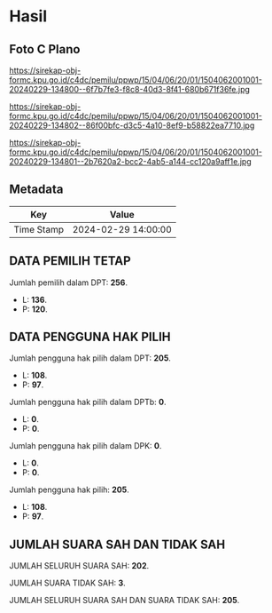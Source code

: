 # Hasil

## Foto C Plano

https://sirekap-obj-formc.kpu.go.id/c4dc/pemilu/ppwp/15/04/06/20/01/1504062001001-20240229-134800--6f7b7fe3-f8c8-40d3-8f41-680b671f36fe.jpg

https://sirekap-obj-formc.kpu.go.id/c4dc/pemilu/ppwp/15/04/06/20/01/1504062001001-20240229-134802--86f00bfc-d3c5-4a10-8ef9-b58822ea7710.jpg

https://sirekap-obj-formc.kpu.go.id/c4dc/pemilu/ppwp/15/04/06/20/01/1504062001001-20240229-134801--2b7620a2-bcc2-4ab5-a144-cc120a9aff1e.jpg


## Metadata

| Key        | Value               |
| ---------- | ------------------- |
| Time Stamp | 2024-02-29 14:00:00 |


## DATA PEMILIH TETAP

Jumlah pemilih dalam DPT: **256**.
 * L: **136**.
 * P: **120**.

## DATA PENGGUNA HAK PILIH

Jumlah pengguna hak pilih dalam DPT: **205**.
 * L: **108**.
 * P: **97**.

Jumlah pengguna hak pilih dalam DPTb: **0**.
 * L: **0**.
 * P: **0**.

Jumlah pengguna hak pilih dalam DPK: **0**.
 * L: **0**.
 * P: **0**.

Jumlah pengguna hak pilih: **205**.
 * L: **108**.
 * P: **97**.

## JUMLAH SUARA SAH DAN TIDAK SAH

JUMLAH SELURUH SUARA SAH: **202**.

JUMLAH SUARA TIDAK SAH: **3**.

JUMLAH SELURUH SUARA SAH DAN SUARA TIDAK SAH: **205**.


